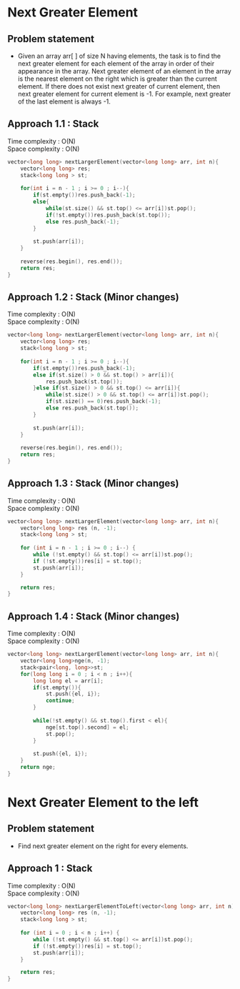 # Next Greater Element

## Problem statement

- Given an array arr[ ] of size N having elements, the task is to find the next greater element for each element of the array in order of their appearance in the array. Next greater element of an element in the array is the nearest element on the right which is greater than the current element. If there does not exist next greater of current element, then next greater element for current element is -1. For example, next greater of the last element is always -1.

## Approach 1.1 : Stack 

Time complexity : O(N)  
Space complexity : O(N)

```cpp
vector<long long> nextLargerElement(vector<long long> arr, int n){
    vector<long long> res;
    stack<long long > st;
    
    for(int i = n - 1 ; i >= 0 ; i--){
        if(st.empty())res.push_back(-1);
        else{
            while(st.size() && st.top() <= arr[i])st.pop();
            if(!st.empty())res.push_back(st.top());
            else res.push_back(-1);
        }
        
        st.push(arr[i]);
    }
    
    reverse(res.begin(), res.end());
    return res;
}
```

## Approach 1.2 : Stack (Minor changes)

Time complexity : O(N)  
Space complexity : O(N)

```cpp
vector<long long> nextLargerElement(vector<long long> arr, int n){
    vector<long long> res;
    stack<long long > st;
    
    for(int i = n - 1 ; i >= 0 ; i--){
        if(st.empty())res.push_back(-1);
        else if(st.size() > 0 && st.top() > arr[i]){
            res.push_back(st.top());
        }else if(st.size() > 0 && st.top() <= arr[i]){
            while(st.size() > 0 && st.top() <= arr[i])st.pop();
            if(st.size() == 0)res.push_back(-1);
            else res.push_back(st.top());
        }
        
        st.push(arr[i]);
    }
    
    reverse(res.begin(), res.end());
    return res;
}
```

## Approach 1.3 : Stack (Minor changes)

Time complexity : O(N)  
Space complexity : O(N)

```cpp
vector<long long> nextLargerElement(vector<long long> arr, int n){
    vector<long long> res (n, -1);
    stack<long long > st;
    
    for (int i = n - 1 ; i >= 0 ; i--) {
        while (!st.empty() && st.top() <= arr[i])st.pop();
        if (!st.empty())res[i] = st.top();
        st.push(arr[i]);
    }

    return res;
}
```

## Approach 1.4 : Stack (Minor changes)

Time complexity : O(N)  
Space complexity : O(N)

```cpp
vector<long long> nextLargerElement(vector<long long> arr, int n){
    vector<long long>nge(n, -1);
    stack<pair<long, long>>st;
    for(long long i = 0 ; i < n ; i++){
        long long el = arr[i];
        if(st.empty()){
            st.push({el, i});
            continue;
        }
        
        while(!st.empty() && st.top().first < el){
            nge[st.top().second] = el;
            st.pop();
        }
        
        st.push({el, i});
    }
    return nge;
}
```
# Next Greater Element to the left

## Problem statement 

- Find next greater element on the right for every elements. 

## Approach 1 : Stack

Time complexity : O(N)  
Space complexity : O(N)

```cpp
vector<long long> nextLargerElementToLeft(vector<long long> arr, int n){
    vector<long long> res (n, -1);
    stack<long long > st;
    
    for (int i = 0 ; i < n ; i++) {
        while (!st.empty() && st.top() <= arr[i])st.pop();
        if (!st.empty())res[i] = st.top();
        st.push(arr[i]);
    }

    return res;
}
```